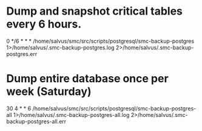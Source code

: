 
# Dump and snapshot critical tables every 6 hours.
0 */6 * * * /home/salvus/smc/src/scripts/postgresql/smc-backup-postgres 1>/home/salvus/.smc-backup-postgres.log 2>/home/salvus/.smc-backup-postgres.err
 
# Dump entire database once per week (Saturday)
30 4 * * 6 /home/salvus/smc/src/scripts/postgresql/smc-backup-postgres-all 1>/home/salvus/.smc-backup-postgres-all.log 2>/home/salvus/.smc-backup-postgres-all.err
 
